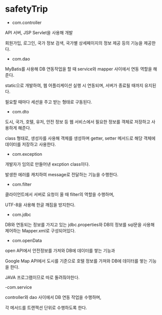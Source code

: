 # safetyTrip

- com.controller

API 서버, JSP Servlet을 사용해 개발

회원가입, 로그인, 국가 정보 검색, 국가별 상세페이지의 정보 제공 등의 기능을 제공한다.


- com.dao

MyBatis를 사용해 DB 연동작업을 할 때 service와 mapper 사이에서 연동 역할을 해준다.

static으로 개발하여, 웹 어플리케이션 실행 시 연동되며, 서버가 종료될 때까지 유지된다.

필요할 때마다 세션을 주고 받는 형태로 구동된다.

- com.dto

도시, 국가, 호텔, 유저, 안전 정보 등 웹 서비스에서 필요한 정보를 객체로 저장하고 사용하게 해준다.

class 형태로, 생성자를 사용해 객체를 생성하며 getter, setter 메서드로 해당 객체에 데이터를 저장하고 사용한다.


- com.exception

개발자가 임의로 만들어낸 excption class이다.

발생한 에러를 캐치하여 message로 전달하는 기능을 수행한다.


- com.filter

클라이언트에서 서버로 요청이 올 때 filter의 역할을 수행하며,

UTF-8을 사용해 한글 깨짐을 방지한다.


- com.jdbc

DB와 연동되는 정보를 가지고 있는 jdbc.properties와 DB의 정보를 sql문을 사용해 제어하는 Mapper.xml로 구성되어있다.


- com.openData

open API에서 안전정보를 가져와 DB에 데이터를 쌓는 기능과

Google Map API에서 도시를 기준으로 호텔 정보를 가져와 DB에 데이터를 쌓는 기능을 한다.

JAVA 프로그램이므로 따로 돌려줘야한다.


-com.service

controller와 dao 사이에서 DB 연동 작업을 수행하며,

각 메서드를 트랜잭션 단위로 수행하도록 한다.
